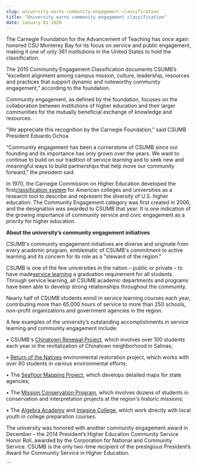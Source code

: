 ```yaml
---
slug: university-earns-community-engagement-classification
title: "University earns community engagement classification"
date: January 01 2020
---
```


 
<p>
  The Carnegie Foundation for the Advancement of Teaching has once again honored
  CSU Monterey Bay for its focus on service and public engagement, making it one
  of only 361 institutions in the United States to hold the classification.
</p>
<p>
  The 2015 Community Engagement Classification documents CSUMB’s “excellent
  alignment among campus mission, culture, leadership, resources and practices
  that support dynamic and noteworthy community engagement,” according to the
  foundation.
</p>
<p>
  Community engagement, as defined by the foundation, focuses on the
  collaboration between institutions of higher education and their larger
  communities for the mutually beneficial exchange of knowledge and resources.
</p>
<p>
  “We appreciate this recognition by the Carnegie Foundation,” said CSUMB
  President Eduardo Ochoa.
</p>
<p>
  “Community engagement has been a cornerstone of CSUMB since our founding and
  its importance has only grown over the years. We want to continue to build on
  our tradition of service learning and to seek new and meaningful ways to build
  partnerships that help move our community forward,” the president said.
</p>
<p>
  In 1970, the Carnegie Commission on Higher Education developed the first<a
    href="https://carnegieclassifications.iu.edu/"
    >classification system</a
  >
  for American colleges and universities as a research tool to describe and
  represent the diversity of U.S. higher education. The Community Engagement
  category was first created in 2006, and the designation was awarded to CSUMB
  that year. It is one indication of the growing importance of community service
  and civic engagement as a priority for higher education.
</p>
<p><strong>About the university’s community engagement initiatives</strong></p>
<p>
  CSUMB's community engagement initiatives are diverse and originate from every
  academic program, emblematic of CSUMB's commitment to active learning and its
  concern for its role as a "steward of the region."
</p>
<p>
  CSUMB is one of the few universities in the nation – public or private – to
  have made<a href="https://service.csumb.edu/">service learning</a> a graduation
  requirement for all students. Through service learning, all CSUMB academic
  departments and programs have been able to develop strong relationships
  throughout the community.
</p>
<p>
  Nearly half of CSUMB students enroll in service learning courses each year,
  contributing more than 65,000 hours of service to more than 250 schools,
  non&#45;profit organizations and government agencies in the region.
</p>
<p>
  A few examples of the university’s outstanding accomplishments in service
  learning and community engagement include:
</p>
<p>
  • CSUMB's
  <a href="https://service.csumb.edu/programs/chinatown&#45;renewal&#45;project"
    >Chinatown Renewal Project</a
  >, which involves over 100 students each year in the revitalization of
  Chinatown neighborhood in Salinas;
</p>
<p>
  • <a href="https://ron.csumb.edu/">Return of the Natives</a> environmental
  restoration project, which works with over 60 students in various
  environmental efforts;
</p>
<p>
  • The <a href="https://seafloor.otterlabs.org/">Seafloor Mapping Project</a>,
  which develops detailed maps for state agencies;
</p>
<p>
  • The
  <a
    href="https://archaeology.csumb.edu/Courses/MissionArchaeology/introduction.htm"
    >Mission Conservation Program</a
  >, which involves dozens of students in conservation and interpretation
  projects at the region's historic missions;
</p>
<p>
  • The
  <a href="https://news.csumb.edu/news/2014/aug/1/mastering&#45;math"
    >Algebra Academy</a
  >
  and
  <a
    href="https://news.csumb.edu/news/2014/jun/25/high&#45;school&#45;students&#45;imagine&#45;college"
    >Imagine College</a
  >, which work directly with local youth in college preparation courses.
</p>
<p>
  The university was honored with another community engagement award in December
  – the 2014 President’s Higher Education Community Service Honor Roll, awarded
  by the Corporation for National and Community Service. CSUMB is the only
  two&#45;time recipient of the prestigious President’s Award for Community
  Service in Higher Education.
</p>
```
